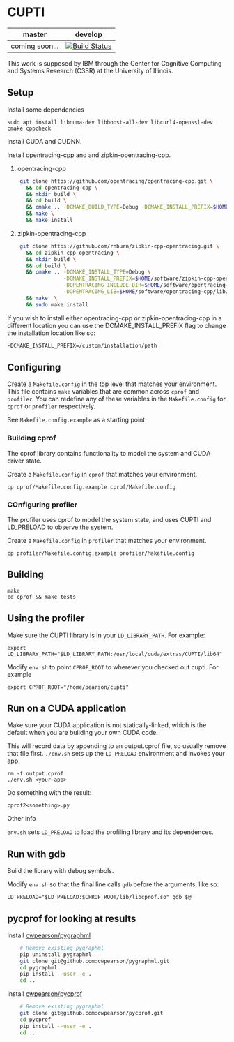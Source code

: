 # CUPTI

| master | develop |
|--------|---------|
| coming soon... | [![Build Status](https://travis-ci.org/cwpearson/cupti.svg?branch=develop)](https://travis-ci.org/cwpearson/cupti)

This work is supposed by IBM through the Center for Cognitive Computing and Systems Research (C3SR) at the University of Illinois.

## Setup

Install some dependencies

    sudo apt install libnuma-dev libboost-all-dev libcurl4-openssl-dev cmake cppcheck

Install CUDA and CUDNN.

Install opentracing-cpp and and zipkin-opentracing-cpp.

1. opentracing-cpp

```bash
    git clone https://github.com/opentracing/opentracing-cpp.git \
      && cd opentracing-cpp \
      && mkdir build \
      && cd build \
      && cmake .. -DCMAKE_BUILD_TYPE=Debug -DCMAKE_INSTALL_PREFIX=$HOME/software/opentracing-cpp \
      && make \
      && make install
```


2. zipkin-opentracing-cpp

```bash
    git clone https://github.com/rnburn/zipkin-cpp-opentracing.git \
      && cd zipkin-cpp-opentracing \
      && mkdir build \
      && cd build \
      && cmake .. -DCMAKE_INSTALL_TYPE=Debug \
                  -DCMAKE_INSTALL_PREFIX=$HOME/software/zipkin-cpp-opentracing \
                  -DOPENTRACING_INCLUDE_DIR=$HOME/software/opentracing-cpp/include \
                  -DOPENTRACING_LIB=$HOME/software/opentracing-cpp/lib/libopentracing.so \
      && make  \
      && sudo make install
```


If you wish to install either opentracing-cpp or zipkin-opentracing-cpp in a different
location you can use the DCMAKE_INSTALL_PREFIX flag to change the installation location like so:

```bash
-DCMAKE_INSTALL_PREFIX=/custom/installation/path
```

## Configuring

Create a `Makefile.config` in the top level that matches your environment.
This file contains `make` variables that are common across `cprof` and `profiler`.
You can redefine any of these variables in the `Makefile.config` for `cprof` or `profiler` respectively.

See `Makefile.config.example` as a starting point.

### Building cprof

The cprof library contains functionality to model the system and CUDA driver state.

Create a `Makefile.config` in `cprof` that matches your environment.

    cp cprof/Makefile.config.example cprof/Makefile.config

### COnfiguring profiler

The profiler uses cprof to model the system state, and uses CUPTI and LD\_PRELOAD to observe the system.

Create a `Makefile.config` in `profiler` that matches your environment.

    cp profiler/Makefile.config.example profiler/Makefile.config

## Building

    make
    cd cprof && make tests

## Using the profiler

Make sure the CUPTI library is in your `LD_LIBRARY_PATH`. For example:

    export LD_LIBRARY_PATH="$LD_LIBRARY_PATH:/usr/local/cuda/extras/CUPTI/lib64"

Modify `env.sh` to point `CPROF_ROOT` to wherever you checked out cupti. For example

    export CPROF_ROOT="/home/pearson/cupti"

## Run on a CUDA application

Make sure your CUDA application is not statically-linked, which is the default when you are building your own CUDA code.

This will record data by appending to an output.cprof file, so usually remove that file first. `./env.sh` sets up the `LD_PRELOAD` environment and invokes your app.

    rm -f output.cprof
    ./env.sh <your app>

Do something with the result:

    cprof2<something>.py

Other info

`env.sh` sets `LD_PRELOAD` to load the profiling library and its dependences.

## Run with gdb

Build the library with debug symbols.

Modify `env.sh` so that the final line calls `gdb` before the arguments, like so:

    LD_PRELOAD="$LD_PRELOAD:$CPROF_ROOT/lib/libcprof.so" gdb $@

## pycprof for looking at results

Install [cwpearson/pygraphml](https://github.com/cwpearson/pygraphml)

```bash
    # Remove existing pygraphml
    pip uninstall pygraphml
    git clone git@github.com:cwpearson/pygraphml.git
    cd pygraphml
    pip install --user -e .
    cd ..
```

Install [cwpearson/pycprof](https://github.com/cwpearson/pycprof)

```bash
    # Remove existing pygraphml
    git clone git@github.com:cwpearson/pycprof.git
    cd pycprof
    pip install --user -e .
    cd ..
```

